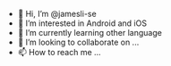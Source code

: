 - 👋 Hi, I’m @jamesli-se
- 👀 I’m interested in Android and iOS
- 🌱 I’m currently learning other language
- 💞️ I’m looking to collaborate on ...
- 📫 How to reach me ...

<!---
JamesLi2021/JamesLi2021 is a ✨ special ✨ repository because its `README.md` (this file) appears on your GitHub profile.
You can click the Preview link to take a look at your changes.
--->
